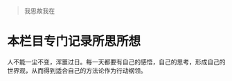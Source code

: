 <blockquote> 我思故我在 </blockquote>

# 本栏目专门记录所思所想

<p>
人不能一尘不变，浑噩过日。每一天都要有自己的感悟，自己的思考，形成自己的世界观，从而得到适合自己的方法论作为行动纲领。
</p>

